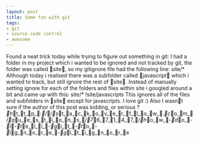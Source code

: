 ```yaml
---
layout: post
title: Some fun with git
tags:
- git
- source code control
- awesome
---
```

Found a neat trick today while trying to figure out something in git:
I had a folder in my project which i wanted to be ignored and not tracked by
git, the folder was called site, so my gitignore file had the following line:
site/*
Although today i realised there was a subfolder called javascript which i
wanted to track, but still ignore the rest of site. Instead of manually
setting ignore for each of the folders and files within site i googled around a
bit and came up with this:
site/*
!site/javascripts
This ignores all of the files and subfolders in site except for javascripts.
I love git :) Also I wasnt sure if the author of this post was kidding, or
serious ? _h_t_t_p_:_/_/_s_t_a_c_k_o_v_e_r_f_l_o_w_._c_o_m_/_q_u_e_s_t_i_o_n_s_/_7_6_7_1_4_7_/_h_o_w_-_d_o_-_i_-_t_e_l_l_-_g_i_t_-_t_o_-
_i_g_n_o_r_e_-_g_i_t_i_g_n_o_r_e
